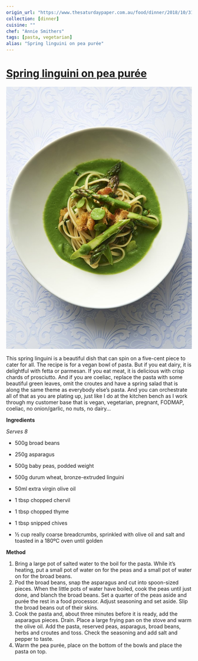 ```yaml
---
origin_url: "https://www.thesaturdaypaper.com.au/food/dinner/2018/10/31/spring-linguini-pea-puree/15405588007036"
collection: [dinner]
cuisine: ""
chef: "Annie Smithers"
tags: [pasta, vegetarian]
alias: "Spring linguini on pea purée"
---
```

# [Spring linguini on pea purée](https://www.thesaturdaypaper.com.au/food/dinner/2018/10/31/spring-linguini-pea-puree/15405588007036)

![](../assets/5c0ad99c4e45183cd554f3b925321354.png)

This spring linguini is a beautiful dish that can spin on a five-cent piece to cater for all. The recipe is for a vegan bowl of pasta. But if you eat dairy, it is delightful with fetta or parmesan. If you eat meat, it is delicious with crisp chards of prosciutto. And if you are coeliac, replace the pasta with some beautiful green leaves, omit the croutes and have a spring salad that is along the same theme as everybody else’s pasta. And you can orchestrate all of that as you are plating up, just like I do at the kitchen bench as I work through my customer base that is vegan, vegetarian, pregnant, FODMAP, coeliac, no onion/garlic, no nuts, no dairy…

**Ingredients**

_Serves 8_

-   500g broad beans
-   250g asparagus
-   500g baby peas, podded weight
-   500g durum wheat, bronze-extruded linguini
-   50ml extra virgin olive oil
-   1 tbsp chopped chervil
-   1 tbsp chopped thyme
-   1 tbsp snipped chives

-   ½ cup really coarse breadcrumbs, sprinkled with olive oil and salt and toasted in a 180ºC oven until golden

**Method**

1.  Bring a large pot of salted water to the boil for the pasta. While it’s heating, put a small pot of water on for the peas and a small pot of water on for the broad beans.
2.  Pod the broad beans, snap the asparagus and cut into spoon-sized pieces. When the little pots of water have boiled, cook the peas until just done, and blanch the broad beans. Set a quarter of the peas aside and purée the rest in a food processor. Adjust seasoning and set aside. Slip the broad beans out of their skins.
3.  Cook the pasta and, about three minutes before it is ready, add the asparagus pieces. Drain. Place a large frying pan on the stove and warm the olive oil. Add the pasta, reserved peas, asparagus, broad beans, herbs and croutes and toss. Check the seasoning and add salt and pepper to taste.
4.  Warm the pea purée, place on the bottom of the bowls and place the pasta on top.